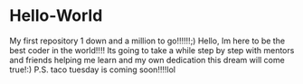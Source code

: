 # Hello-World
My first repository 1 down and a million to go!!!!!!;)
Hello, Im here to be the best coder in the world!!!! Its going to take a while step by step with mentors and friends helping me learn and my own dedication this dream will come true!:)
P.S. taco tuesday is coming soon!!!!lol

